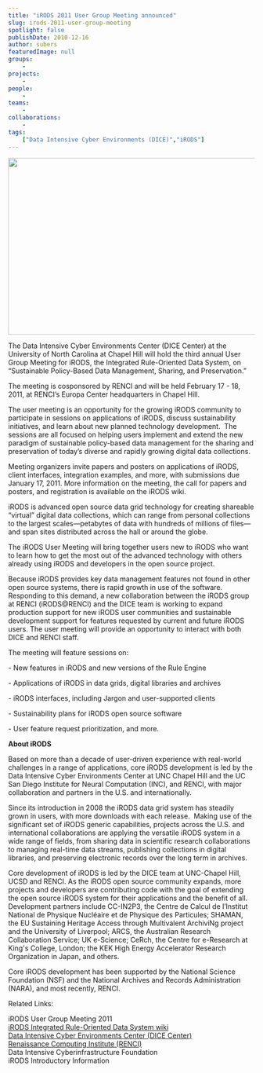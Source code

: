 ```yaml
---
title: "iRODS 2011 User Group Meeting announced"
slug: irods-2011-user-group-meeting
spotlight: false
publishDate: 2010-12-16
author: subers
featuredImage: null
groups:
    - 
projects:
    - 
people:
    - 
teams: 
    - 
collaborations:
    - 
tags:
    ["Data Intensive Cyber Environments (DICE)","iRODS"]
---
```

<p><a href="https://www.renci.org/wp-content/uploads/2010/12/irods-story-img.jpg"><img class="alignright size-full wp-image-6572" title="Data Intensive Cyber Environments Center (DICE Center) at the University of North Carolina at Chapel Hill" src="https://www.renci.org/wp-content/uploads/2010/12/irods-story-img.jpg" alt="" width="630" height="360" /></a></p>

<p>The Data Intensive Cyber Environments Center (DICE Center) at the University of North Carolina at Chapel Hill will hold the third annual User Group Meeting for iRODS, the Integrated Rule-Oriented Data System, on “Sustainable Policy-Based Data Management, Sharing, and Preservation.”</p>

<p>The meeting is cosponsored by RENCI and will be held February 17 - 18, 2011, at RENCI’s Europa Center headquarters in Chapel Hill.<!--more--></p>

<p>The user meeting is an opportunity for the growing iRODS community to participate in sessions on applications of iRODS, discuss sustainability initiatives, and learn about new planned technology development.  The sessions are all focused on helping users implement and extend the new paradigm of sustainable policy-based data management for the sharing and preservation of today’s diverse and rapidly growing digital data collections.</p>

<p>Meeting organizers invite papers and posters on applications of iRODS, client interfaces, integration examples, and more, with submissions due January 17, 2011. More information on the meeting, the call for papers and posters, and registration is available on the iRODS wiki.</p>

<p>iRODS is advanced open source data grid technology for creating shareable “virtual” digital data collections, which can range from personal collections to the largest scales—petabytes of data with hundreds of millions of files—and span sites distributed across the hall or around the globe.</p>

<p>The iRODS User Meeting will bring together users new to iRODS who want to learn how to get the most out of the advanced technology with others already using iRODS and developers in the open source project.</p>

<p>Because iRODS provides key data management features not found in other open source systems, there is rapid growth in use of the software. Responding to this demand, a new collaboration between the iRODS group at RENCI (iRODS@RENCI) and the DICE team is working to expand production support for new iRODS user communities and sustainable development support for features requested by current and future iRODS users. The user meeting will provide an opportunity to interact with both DICE and RENCI staff.</p>

<p>The meeting will feature sessions on:</p>

<p>- New features in iRODS and new versions of the Rule Engine</p>

<p>- Applications of iRODS in data grids, digital libraries and archives</p>

<p>- iRODS interfaces, including Jargon and user-supported clients</p>

<p>- Sustainability plans for iRODS open source software</p>

<p>- User feature request prioritization, and more.</p>

<p><strong>About iRODS</strong></p>

<p>Based on more than a decade of user-driven experience with real-world challenges in a range of applications, core iRODS development is led by the Data Intensive Cyber Environments Center at UNC Chapel Hill and the UC San Diego Institute for Neural Computation (INC), and RENCI, with major collaboration and partners in the U.S. and internationally.</p>

<p>Since its introduction in 2008 the iRODS data grid system has steadily grown in users, with more downloads with each release.  Making use of the significant set of iRODS generic capabilities, projects across the U.S. and international collaborations are applying the versatile iRODS system in a wide range of fields, from sharing data in scientific research collaborations to managing real-time data streams, publishing collections in digital libraries, and preserving electronic records over the long term in archives.</p>

<p>Core development of iRODS is led by the DICE team at UNC-Chapel Hill, UCSD and RENCI. As the iRODS open source community expands, more projects and developers are contributing code with the goal of extending the open source iRODS system for their applications and the benefit of all. Development partners include CC-IN2P3, the Centre de Calcul de l’Institut National de Physique Nucléaire et de Physique des Particules; SHAMAN, the EU Sustaining Heritage Access through Multivalent ArchiviNg project and the University of Liverpool; ARCS, the Australian Research Collaboration Service; UK e-Science; CeRch, the Centre for e-Research at King's College, London; the KEK High Energy Accelerator Research Organization in Japan, and others.</p>

<p>Core iRODS development has been supported by the National Science Foundation (NSF) and the National Archives and Records Administration (NARA), and most recently, RENCI.</p>

<p>Related Links:</p>

<p>iRODS User Group Meeting 2011 <br />
 <a href="https://www.irods.org" target="_blank">iRODS Integrated Rule-Oriented Data System wiki </a><br />
 <a href="http://dice.unc.edu" target="_blank">Data Intensive Cyber Environments Center (DICE Center) </a><br />
 <a href="https://www.renci.org">Renaissance Computing Institute (RENCI)</a> <br />
 Data Intensive Cyberinfrastructure Foundation <br />
 iRODS Introductory Information </p>

<p><br class="spacer_" /></p>
